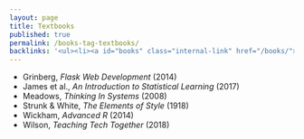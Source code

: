 ```yaml
---
layout: page
title: Textbooks
published: true
permalink: /books-tag-textbooks/
backlinks: '<ul><li><a id="books" class="internal-link" href="/books/">Books</a></li></ul>'
---
```


* Grinberg, _Flask Web Development_ (2014) 
* James et al., _An Introduction to Statistical Learning_ (2017) 
* Meadows, _Thinking In Systems_ (2008) 
* Strunk & White, _The Elements of Style_ (1918) 
* Wickham, _Advanced R_ (2014) 
* Wilson, _Teaching Tech Together_ (2018) 
